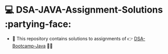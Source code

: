 # :computer: DSA-JAVA-Assignment-Solutions :partying-face:
- :rocket: This repository contains solutions to assignments of :point_right:	 [DSA-Bootcamp-Java](https://github.com/kunal-kushwaha/DSA-Bootcamp-Java.git)  :clap::raised_hands:	
